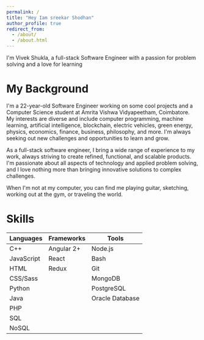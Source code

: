 ```yaml
---
permalink: /
title: "Hey Iam sreekar Shodhan"
author_profile: true
redirect_from: 
  - /about/
  - /about.html
---
```


I'm Vivek Shukla, a full-stack Software Engineer with a passion for problem solving and a love for learning 

My Background
======

I'm a 22-year-old Software Engineer working on some cool projects and a Computer Science student at Amrita Vishwa Vidyapeetham, Coimbatore. My interests are diverse and include computer programming, machine learning, artificial intelligence, blockchain, electric vehicles, green energy, physics, economics, finance, business, philosophy, and more. I'm always seeking out new challenges and opportunities to learn and grow.

As a full-stack software engineer, I bring a wide range of experience to my work, always striving to create refined, functional, and scalable products. I'm passionate about all aspects of technology and applied problem solving, and I love nothing more than bringing innovative solutions to complex challenges.

When I'm not at my computer, you can find me playing guitar, sketching, working out at the gym, or traveling the world.

Skills
======

| Languages   | Frameworks | Tools           |
|-------------|------------|-----------------|
| C++         | Angular 2+ | Node.js         |
| JavaScript  | React      | Bash            |
| HTML        | Redux      | Git             |
| CSS/Sass    |            | MongoDB         |
| Python      |            | PostgreSQL      |
| Java        |            | Oracle Database |
| PHP         |            |                 |
| SQL         |            |                 |
| NoSQL       |            |                 |



